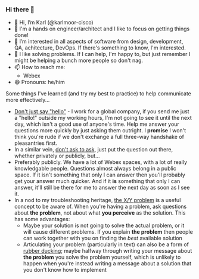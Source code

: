 ### Hi there 👋

<!--
**karlmoor-cisco/karlmoor-cisco** is a ✨ _special_ ✨ repository because its `README.md` (this file) appears on your GitHub profile.

Here are some ideas to get you started:

- 🔭 I’m currently working on ...
- 🌱 I’m currently learning ...
- 👯 I’m looking to collaborate on ...
- 🤔 I’m looking for help with ...
- 💬 Ask me about ...
- 📫 How to reach me: ...
- 😄 Pronouns: ...
- ⚡ Fun fact: ...
-->

- 👋 Hi, I’m Karl (@karlmoor-cisco)
- 💪 I'm a hands on engineer/architect and I like to focus on getting things done!
- 🌱 I’m interested in all aspects of software from design, development, QA, achitecture, DevOps. If there's something to know, I'm interested.
- 💞️ I like solving problems. If I can help, I'm happy to, but just remember I might be helping a bunch more people so don't nag.
- 📫 How to reach me:
  - Webex
 - 😄 Pronouns: he/him

Some things I've learned (and try my best to practice) to help communicate more effectively...

- [Don't just say "hello"](https://nohello.net/en/) - I work for a global company, if you send me just a "hello!" outside my working hours, I'm not going to see it until the next day, which isn't a good use of anyone's time. Help me answer your questions more quickly by just asking them outright. I **promise** I won't think you're rude if we don't exchange a full three-way handshake of pleasantries first.
- In a similar vein, [don't ask to ask](https://dontasktoask.com/), just put the question out there, whether privately or publicly, but...
- Preferably publicly. We have a lot of Webex spaces, with a lot of really knowledgable people. Questions almost always belong in a public space. If it isn't something that only I can answer then you'll probably get your answer much quicker. And if it **is** something that only I can answer, it'll still be there for me to answer the next day as soon as I see it.
- In a nod to my troubleshooting heritage, [the X/Y problem](https://xyproblem.info/) is a useful concept to be aware of. When you're having a problem, ask questions about **the problem**, not about what **you perceive** as the solution. This has some advantages:
  - Maybe your solution is not going to solve the actual problem, or it will cause different problems. If you explain **the problem** then people can work together with you on finding the _best_ available solution
  - Articulating your problem (particularly in text) can also be a form of [rubber ducking](https://rubberduckdebugging.com/); maybe halfway through writing your message about **the problem** you solve the problem yourself, which is unlikely to happen when you're instead writing a message about a solution that you don't know how to implement
